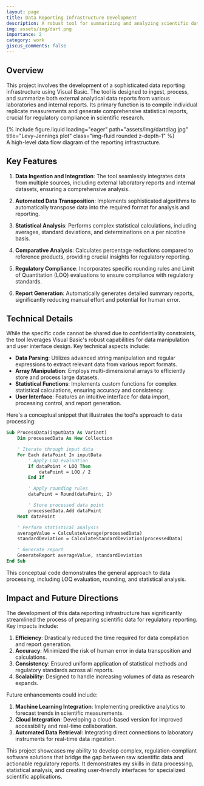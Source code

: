 ```yaml
---
layout: page
title: Data Reporting Infrastructure Development
description: A robust tool for summarizing and analyzing scientific data for regulatory reporting
img: assets/img/dart.png
importance: 2
category: work
giscus_comments: false
---
```


## Overview

This project involves the development of a sophisticated data reporting infrastructure using Visual Basic. The tool is designed to ingest, process, and summarize both external analytical data reports from various laboratories and internal reports. Its primary function is to compile individual replicate measurements and generate comprehensive statistical reports, crucial for regulatory compliance in scientific research.

<div class="row justify-content-center">
    <div class="col-sm-8 mt-3 mt-md-0 d-flex justify-content-center">
        {% include figure.liquid loading="eager" path="assets/img/dartdiag.jpg" title="Levy-Jennings plot" class="img-fluid rounded z-depth-1" %}
    </div>
</div>
<div class="caption">
    A high-level data flow diagram of the reporting infrastructure.
</div>

## Key Features

1. **Data Ingestion and Integration**: The tool seamlessly integrates data from multiple sources, including external laboratory reports and internal datasets, ensuring a comprehensive analysis.

2. **Automated Data Transposition**: Implements sophisticated algorithms to automatically transpose data into the required format for analysis and reporting.

3. **Statistical Analysis**: Performs complex statistical calculations, including averages, standard deviations, and determinations on a per nicotine basis.

4. **Comparative Analysis**: Calculates percentage reductions compared to reference products, providing crucial insights for regulatory reporting.

5. **Regulatory Compliance**: Incorporates specific rounding rules and Limit of Quantitation (LOQ) evaluations to ensure compliance with regulatory standards.

6. **Report Generation**: Automatically generates detailed summary reports, significantly reducing manual effort and potential for human error.

## Technical Details

While the specific code cannot be shared due to confidentiality constraints, the tool leverages Visual Basic's robust capabilities for data manipulation and user interface design. Key technical aspects include:

- **Data Parsing**: Utilizes advanced string manipulation and regular expressions to extract relevant data from various report formats.
- **Array Manipulation**: Employs multi-dimensional arrays to efficiently store and process large datasets.
- **Statistical Functions**: Implements custom functions for complex statistical calculations, ensuring accuracy and consistency.
- **User Interface**: Features an intuitive interface for data import, processing control, and report generation.

Here's a conceptual snippet that illustrates the tool's approach to data processing:

```vb
Sub ProcessData(inputData As Variant)
    Dim processedData As New Collection

    ' Iterate through input data
    For Each dataPoint In inputData
        ' Apply LOQ evaluation
        If dataPoint < LOQ Then
            dataPoint = LOQ / 2
        End If

        ' Apply rounding rules
        dataPoint = Round(dataPoint, 2)

        ' Store processed data point
        processedData.Add dataPoint
    Next dataPoint

    ' Perform statistical analysis
    averageValue = CalculateAverage(processedData)
    standardDeviation = CalculateStandardDeviation(processedData)

    ' Generate report
    GenerateReport averageValue, standardDeviation
End Sub
```

This conceptual code demonstrates the general approach to data processing, including LOQ evaluation, rounding, and statistical analysis.

## Impact and Future Directions

The development of this data reporting infrastructure has significantly streamlined the process of preparing scientific data for regulatory reporting. Key impacts include:

1. **Efficiency**: Drastically reduced the time required for data compilation and report generation.
2. **Accuracy**: Minimized the risk of human error in data transposition and calculations.
3. **Consistency**: Ensured uniform application of statistical methods and regulatory standards across all reports.
4. **Scalability**: Designed to handle increasing volumes of data as research expands.

Future enhancements could include:

1. **Machine Learning Integration**: Implementing predictive analytics to forecast trends in scientific measurements.
2. **Cloud Integration**: Developing a cloud-based version for improved accessibility and real-time collaboration.
3. **Automated Data Retrieval**: Integrating direct connections to laboratory instruments for real-time data ingestion.

This project showcases my ability to develop complex, regulation-compliant software solutions that bridge the gap between raw scientific data and actionable regulatory reports. It demonstrates my skills in data processing, statistical analysis, and creating user-friendly interfaces for specialized scientific applications.
